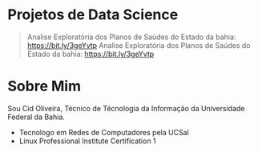 # Projetos de Data Science

> Analise Exploratória dos Planos de Saúdes do Estado da bahia: https://bit.ly/3geYvtp
> Analise Exploratória dos Planos de Saúdes do Estado da bahia: https://bit.ly/3geYvtp

# Sobre Mim
Sou Cid Oliveira, Técnico de Técnologia da Informação da Universidade Federal da Bahia.
* Tecnologo em Redes de Computadores pela UCSal
* Linux Professional Institute Certification 1
